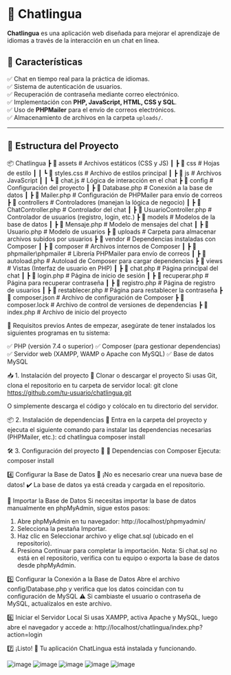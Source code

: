 # 📢 Chatlingua

**Chatlingua** es una aplicación web diseñada para mejorar el aprendizaje de idiomas a través de la interacción en un chat en línea.

## 📌 Características

✅ Chat en tiempo real para la práctica de idiomas.  
✅ Sistema de autenticación de usuarios.  
✅ Recuperación de contraseña mediante correo electrónico.  
✅ Implementación con **PHP, JavaScript, HTML, CSS y SQL**.  
✅ Uso de **PHPMailer** para el envío de correos electrónicos.  
✅ Almacenamiento de archivos en la carpeta `uploads/`.  

---

## 📂 Estructura del Proyecto

📦 Chatlingua
 ┣ 📂 assets                # Archivos estáticos (CSS y JS) 
 ┃ ┣ 📂 css                 # Hojas de estilo
 ┃ ┃ ┗ 📜 styles.css        # Archivo de estilos principal
 ┃ ┣ 📂 js                  # Archivos JavaScript
 ┃ ┃ ┗ 📜 chat.js           # Lógica de interacción en el chat
 ┣ 📂 config                # Configuración del proyecto
 ┃ ┣ 📜 Database.php        # Conexión a la base de datos
 ┃ ┣ 📜 Mailer.php          # Configuración de PHPMailer para envío de correos
 ┣ 📂 controllers           # Controladores (manejan la lógica de negocio)
 ┃ ┣ 📜 ChatController.php  # Controlador del chat
 ┃ ┣ 📜 UsuarioController.php  # Controlador de usuarios (registro, login, etc.)
 ┣ 📂 models                # Modelos de la base de datos
 ┃ ┣ 📜 Mensaje.php         # Modelo de mensajes del chat
 ┃ ┣ 📜 Usuario.php         # Modelo de usuarios
 ┣ 📂 uploads               # Carpeta para almacenar archivos subidos por usuarios
 ┣ 📂 vendor                # Dependencias instaladas con Composer
 ┃ ┣ 📂 composer            # Archivos internos de Composer
 ┃ ┣ 📂 phpmailer\phpmailer # Librería PHPMailer para envío de correos
 ┃ ┣ 📜 autoload.php        # Autoload de Composer para cargar dependencias
 ┣ 📂 views                 # Vistas (Interfaz de usuario en PHP)
 ┃ ┣ 📜 chat.php            # Página principal del chat
 ┃ ┣ 📜 login.php           # Página de inicio de sesión
 ┃ ┣ 📜 recuperar.php       # Página para recuperar contraseña
 ┃ ┣ 📜 registro.php        # Página de registro de usuarios
 ┃ ┣ 📜 restablecer.php     # Página para restablecer la contraseña
 ┣ 📜 composer.json         # Archivo de configuración de Composer
 ┣ 📜 composer.lock         # Archivo de control de versiones de dependencias
 ┣ 📜 index.php             # Archivo de inicio del proyecto

🔧 Requisitos previos
Antes de empezar, asegúrate de tener instalados los siguientes programas en tu sistema:

✅ PHP (versión 7.4 o superior)
✅ Composer (para gestionar dependencias)
✅ Servidor web (XAMPP, WAMP o Apache con MySQL)
✅ Base de datos MySQL

📥 1. Instalación del proyecto
🔹 Clonar o descargar el proyecto
Si usas Git, clona el repositorio en tu carpeta de servidor local:
git clone https://github.com/tu-usuario/chatlingua.git

O simplemente descarga el código y colócalo en tu directorio del servidor.

📦 2. Instalación de dependencias
🔹 Entra en la carpeta del proyecto y ejecuta el siguiente comando para instalar las dependencias necesarias (PHPMailer, etc.):
cd chatlingua
composer install

🛠 3. Configuración del proyecto
🔹 📁 Dependencias con Composer
Ejecuta:
composer install

4️⃣ Configurar la Base de Datos
🔹 ¡No es necesario crear una nueva base de datos!
✔️ La base de datos ya está creada y cargada en el repositorio.

📌 Importar la Base de Datos
Si necesitas importar la base de datos manualmente en phpMyAdmin, sigue estos pasos:

1. Abre phpMyAdmin en tu navegador:
http://localhost/phpmyadmin/
2. Selecciona la pestaña Importar.
3. Haz clic en Seleccionar archivo y elige chat.sql (ubicado en el repositorio).
4. Presiona Continuar para completar la importación.
Nota: Si chat.sql no está en el repositorio, verifica con tu equipo o exporta la base de datos desde phpMyAdmin.

5️⃣ Configurar la Conexión a la Base de Datos
Abre el archivo config/Database.php y verifica que los datos coincidan con tu configuración de MySQL
⚠ Si cambiaste el usuario o contraseña de MySQL, actualízalos en este archivo.

6️⃣ Iniciar el Servidor Local
Si usas XAMPP, activa Apache y MySQL, luego abre el navegador y accede a:
http://localhost/chatlingua/index.php?action=login

7️⃣ ¡Listo! 🎉
Tu aplicación ChatLingua está instalada y funcionando.

![image](https://github.com/user-attachments/assets/3ae42c01-1d07-4462-a66f-7ba8c184a64a)
![image](https://github.com/user-attachments/assets/c56cfbaf-90c6-4229-b066-70a77f7a2cbd)
![image](https://github.com/user-attachments/assets/d2cd1fc8-2fd6-4798-8f5f-e661482f4413)
![image](https://github.com/user-attachments/assets/96b9f42f-8800-4e4f-8321-511538330b23)
![image](https://github.com/user-attachments/assets/da01ca2d-c0ba-495b-b86c-9780046d7ea7)
